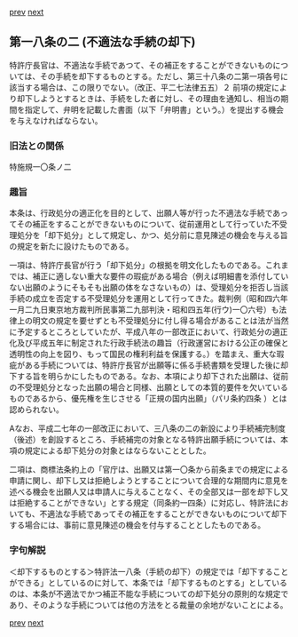 [prev](/specific/markdowns/特許法/021_Mp-Ch_1-At_18.md)
[next](/specific/markdowns/特許法/023_Mp-Ch_1-At_19.md)
## 第一八条の二 (不適法な手続の却下)
特許庁長官は、不適法な手続であつて、その補正をすることができないものについては、その手続を却下するものとする。ただし、第三十八条の二第一項各号に該当する場合は、この限りでない。（改正、平二七法律五五）２ 前項の規定により却下しようとするときは、手続をした者に対し、その理由を通知し、相当の期間を指定して、弁明を記載した書面（以下「弁明書」という。）を提出する機会を与えなければならない。


### 旧法との関係
特施規一〇条ノ二

### 趣旨
本条は、行政処分の適正化を目的として、出願人等が行った不適法な手続であってその補正をすることができないものについて、従前運用として行っていた不受理処分を「却下処分」として規定し、かつ、処分前に意見陳述の機会を与える旨の規定を新たに設けたものである。

一項は、特許庁長官が行う「却下処分」の根拠を明文化したものである。これまでは、補正に適しない重大な要件の瑕疵がある場合（例えば明細書を添付していない出願のようにそもそも出願の体をなさないもの）は、受理処分を拒否し当該手続の成立を否定する不受理処分を運用として行ってきた。裁判例（昭和四六年一月二九日東京地方裁判所民事第二九部判決・昭和四五年(行ウ)一〇六号）も法律上の明文の規定を要せずとも不受理処分に付し得る場合があることは法が当然に予定するところとしていたが、平成八年の一部改正において、行政処分の適正化及び平成五年に制定された行政手続法の趣旨（行政運営における公正の確保と透明性の向上を図り、もって国民の権利利益を保護する。）を踏まえ、重大な瑕疵がある手続については、特許庁長官が出願等に係る手続書類を受理した後に却下する旨を明らかにしたものである。なお、本項により却下された出願は、従前の不受理処分となった出願の場合と同様、出願としての本質的要件を欠いているものであるから、優先権を生じさせる「正規の国内出願」（パリ条約四条 ）とは認められない。

Aなお、平成二七年の一部改正において、三八条の二の新設により手続補完制度（後述）を創設するところ、手続補完の対象となる特許出願手続については、本項の規定による却下処分の対象とはならないこととした。

二項は、商標法条約上の「官庁は、出願又は第一〇条から前条までの規定による申請に関し、却下し又は拒絶しようとすることについて合理的な期間内に意見を述べる機会を出願人又は申請人に与えることなく、その全部又は一部を却下し又は拒絶することができない」とする規定（同条約一四条）に対応し、特許法においても、不適法な手続であってその補正をすることができないものについて却下する場合には、事前に意見陳述の機会を付与することとしたものである。


### 字句解説
＜却下するものとする＞特許法一八条（手続の却下）の規定では「却下することができる」としているのに対して、本条では「却下するものとする」としているのは、本条が不適法でかつ補正不能な手続についての却下処分の原則的な規定であり、そのような手続については他の方法をとる裁量の余地がないことによる。


[prev](/specific/markdowns/特許法/021_Mp-Ch_1-At_18.md)
[next](/specific/markdowns/特許法/023_Mp-Ch_1-At_19.md)